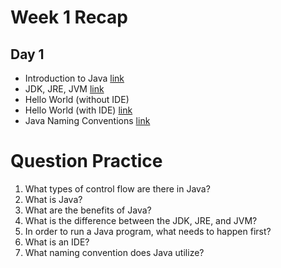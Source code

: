 # Week 1 Recap

## Day 1
* Introduction to Java [link](https://github.com/211018jwa/training/blob/main/week-1/day-1/hello-world/src/Application.java#L5)
* JDK, JRE, JVM [link](https://github.com/211018jwa/training/blob/main/week-1/day-1/hello-world/src/Application.java#L63)
* Hello World (without IDE)
* Hello World (with IDE) [link](https://github.com/211018jwa/training/tree/main/week-1/day-1/hello-world)
* Java Naming Conventions [link](https://github.com/211018jwa/training/blob/main/week-1/day-1/hello-world/src/Application.java#L87)

# Question Practice
1. What types of control flow are there in Java?
2. What is Java?
3. What are the benefits of Java?
4. What is the difference between the JDK, JRE, and JVM?
5. In order to run a Java program, what needs to happen first?
6. What is an IDE?
7. What naming convention does Java utilize?